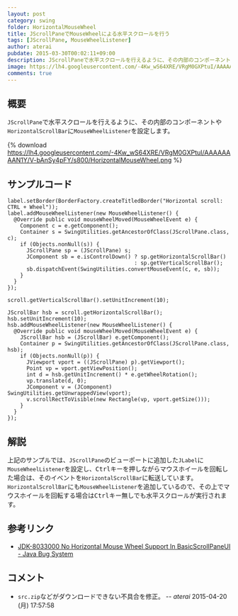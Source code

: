 ```yaml
---
layout: post
category: swing
folder: HorizontalMouseWheel
title: JScrollPaneでMouseWheelによる水平スクロールを行う
tags: [JScrollPane, MouseWheelListener]
author: aterai
pubdate: 2015-03-30T00:02:11+09:00
description: JScrollPaneで水平スクロールを行えるように、その内部のコンポーネントやHorizontalScrollBarにMouseWheelListenerを設定します。
image: https://lh4.googleusercontent.com/-4Kw_wS64XRE/VRgM0GXPtuI/AAAAAAAAN1Y/V-bAnSy4pFY/s800/HorizontalMouseWheel.png
comments: true
---
```

## 概要
`JScrollPane`で水平スクロールを行えるように、その内部のコンポーネントや`HorizontalScrollBar`に`MouseWheelListener`を設定します。

{% download https://lh4.googleusercontent.com/-4Kw_wS64XRE/VRgM0GXPtuI/AAAAAAAAN1Y/V-bAnSy4pFY/s800/HorizontalMouseWheel.png %}

## サンプルコード
<pre class="prettyprint"><code>label.setBorder(BorderFactory.createTitledBorder("Horizontal scroll: CTRL + Wheel"));
label.addMouseWheelListener(new MouseWheelListener() {
  @Override public void mouseWheelMoved(MouseWheelEvent e) {
    Component c = e.getComponent();
    Container s = SwingUtilities.getAncestorOfClass(JScrollPane.class, c);
    if (Objects.nonNull(s)) {
      JScrollPane sp = (JScrollPane) s;
      JComponent sb = e.isControlDown() ? sp.getHorizontalScrollBar()
                                        : sp.getVerticalScrollBar();
      sb.dispatchEvent(SwingUtilities.convertMouseEvent(c, e, sb));
    }
  }
});

scroll.getVerticalScrollBar().setUnitIncrement(10);

JScrollBar hsb = scroll.getHorizontalScrollBar();
hsb.setUnitIncrement(10);
hsb.addMouseWheelListener(new MouseWheelListener() {
  @Override public void mouseWheelMoved(MouseWheelEvent e) {
    JScrollBar hsb = (JScrollBar) e.getComponent();
    Container p = SwingUtilities.getAncestorOfClass(JScrollPane.class, hsb);
    if (Objects.nonNull(p)) {
      JViewport vport = ((JScrollPane) p).getViewport();
      Point vp = vport.getViewPosition();
      int d = hsb.getUnitIncrement() * e.getWheelRotation();
      vp.translate(d, 0);
      JComponent v = (JComponent) SwingUtilities.getUnwrappedView(vport);
      v.scrollRectToVisible(new Rectangle(vp, vport.getSize()));
    }
  }
});
</code></pre>

## 解説
上記のサンプルでは、`JScrollPane`のビューポートに追加した`JLabel`に`MouseWheelListener`を設定し、<kbd>Ctrl</kbd>キーを押しながらマウスホイールを回転した場合は、そのイベントを`HorizontalScrollBar`に転送しています。`HorizontalScrollBar`にも`MouseWheelListener`を追加しているので、その上でマウスホイールを回転する場合は<kbd>Ctrl</kbd>キー無しでも水平スクロールが実行されます。

## 参考リンク
- [JDK-8033000 No Horizontal Mouse Wheel Support In BasicScrollPaneUI - Java Bug System](https://bugs.openjdk.java.net/browse/JDK-8033000)

<!-- dummy comment line for breaking list -->

## コメント
- `src.zip`などがダウンロードできない不具合を修正。 -- *aterai* 2015-04-20 (月) 17:57:58

<!-- dummy comment line for breaking list -->
